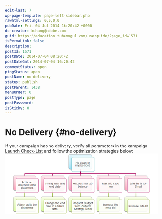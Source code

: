 ```yaml
---
edit-last: 7
wp-page-template: page-left-sidebar.php
rawhtml-settings: 0,0,0,0
pubDate: Fri, 04 Jul 2014 16:20:42 +0000
dc-creator: hchang@adobe.com
guid: https://education.tubemogul.com/userguide/?page_id=1571
isPermaLink: false
description: 
postId: 1571
postDate: 2014-07-04 08:20:42
postDateGmt: 2014-07-04 16:20:42
commentStatus: open
pingStatus: open
postName: no-delivery
status: publish
postParent: 1438
menuOrder: 0
postType: page
postPassword: 
isSticky: 0
---
```


# No Delivery {#no-delivery}

![](data:image/gif;base64,R0lGODlhAQABAIAAAAAAAP///yH5BAEAAAAALAAAAAABAAEAAAIBRAA7)If your campaign has no delivery, verify all parameters in the campaign  [Launch Check-List](../../../user-guide/execution/launch-checklist.md) and follow the optimization strategies below:  [ ![no delivery](assets/no-delivery.png)](assets/no-delivery.png) 